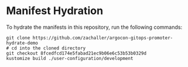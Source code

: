 # Manifest Hydration

To hydrate the manifests in this repository, run the following commands:

```shell
git clone https://github.com/zachaller/argocon-gitops-promoter-hydrate-demo
# cd into the cloned directory
git checkout 8fcedfcd174e5fabad21ec9b06e6c53b53b0329d
kustomize build ./user-configuration/development
```
